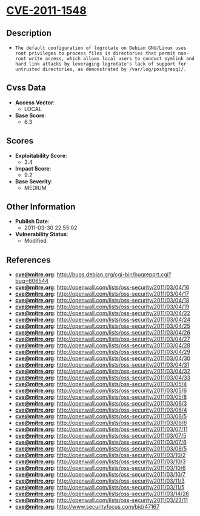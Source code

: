 
# [CVE-2011-1548](http://bugs.debian.org/cgi-bin/bugreport.cgi?bug=606544)

## Description

- `The default configuration of logrotate on Debian GNU/Linux uses root privileges to process files in directories that permit non-root write access, which allows local users to conduct symlink and hard link attacks by leveraging logrotate's lack of support for untrusted directories, as demonstrated by /var/log/postgresql/.`

## Cvss Data

- **Access Vector**:
  - LOCAL
- **Base Score**:
  - 6.3

## Scores

- **Exploitability Score**:
  - 3.4
- **Impact Score**:
  - 9.2
- **Base Severity**:
  - MEDIUM

## Other Information

- **Publish Date**:
  - 2011-03-30 22:55:02
- **Vulnerability Status**:
  - Modified

## References

- **cve@mitre.org**: http://bugs.debian.org/cgi-bin/bugreport.cgi?bug=606544
- **cve@mitre.org**: http://openwall.com/lists/oss-security/2011/03/04/16
- **cve@mitre.org**: http://openwall.com/lists/oss-security/2011/03/04/17
- **cve@mitre.org**: http://openwall.com/lists/oss-security/2011/03/04/18
- **cve@mitre.org**: http://openwall.com/lists/oss-security/2011/03/04/19
- **cve@mitre.org**: http://openwall.com/lists/oss-security/2011/03/04/22
- **cve@mitre.org**: http://openwall.com/lists/oss-security/2011/03/04/24
- **cve@mitre.org**: http://openwall.com/lists/oss-security/2011/03/04/25
- **cve@mitre.org**: http://openwall.com/lists/oss-security/2011/03/04/26
- **cve@mitre.org**: http://openwall.com/lists/oss-security/2011/03/04/27
- **cve@mitre.org**: http://openwall.com/lists/oss-security/2011/03/04/28
- **cve@mitre.org**: http://openwall.com/lists/oss-security/2011/03/04/29
- **cve@mitre.org**: http://openwall.com/lists/oss-security/2011/03/04/30
- **cve@mitre.org**: http://openwall.com/lists/oss-security/2011/03/04/31
- **cve@mitre.org**: http://openwall.com/lists/oss-security/2011/03/04/32
- **cve@mitre.org**: http://openwall.com/lists/oss-security/2011/03/04/33
- **cve@mitre.org**: http://openwall.com/lists/oss-security/2011/03/05/4
- **cve@mitre.org**: http://openwall.com/lists/oss-security/2011/03/05/6
- **cve@mitre.org**: http://openwall.com/lists/oss-security/2011/03/05/8
- **cve@mitre.org**: http://openwall.com/lists/oss-security/2011/03/06/3
- **cve@mitre.org**: http://openwall.com/lists/oss-security/2011/03/06/4
- **cve@mitre.org**: http://openwall.com/lists/oss-security/2011/03/06/5
- **cve@mitre.org**: http://openwall.com/lists/oss-security/2011/03/06/6
- **cve@mitre.org**: http://openwall.com/lists/oss-security/2011/03/07/11
- **cve@mitre.org**: http://openwall.com/lists/oss-security/2011/03/07/5
- **cve@mitre.org**: http://openwall.com/lists/oss-security/2011/03/07/6
- **cve@mitre.org**: http://openwall.com/lists/oss-security/2011/03/08/5
- **cve@mitre.org**: http://openwall.com/lists/oss-security/2011/03/10/2
- **cve@mitre.org**: http://openwall.com/lists/oss-security/2011/03/10/3
- **cve@mitre.org**: http://openwall.com/lists/oss-security/2011/03/10/6
- **cve@mitre.org**: http://openwall.com/lists/oss-security/2011/03/10/7
- **cve@mitre.org**: http://openwall.com/lists/oss-security/2011/03/11/3
- **cve@mitre.org**: http://openwall.com/lists/oss-security/2011/03/11/5
- **cve@mitre.org**: http://openwall.com/lists/oss-security/2011/03/14/26
- **cve@mitre.org**: http://openwall.com/lists/oss-security/2011/03/23/11
- **cve@mitre.org**: http://www.securityfocus.com/bid/47167
